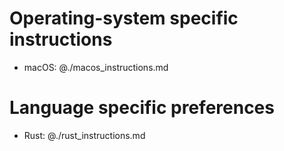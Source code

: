 # Operating-system specific instructions

- macOS: @./macos_instructions.md

# Language specific preferences

- Rust: @./rust_instructions.md
